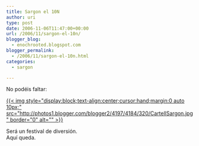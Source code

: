 ```yaml
---
title: Sargon el 10N
author: uri
type: post
date: 2006-11-06T11:47:00+00:00
url: /2006/11/sargon-el-10n/
blogger_blog:
  - enochrooted.blogspot.com
blogger_permalink:
  - /2006/11/sargon-el-10n.html
categories:
  - sargon

---
```

No podéis faltar:

[{{< img style="display:block;text-align:center;cursor:hand;margin:0 auto 10px;" src="http://photos1.blogger.com/blogger2/4197/4184/320/CartellSargon.jpg" border="0" alt="" >}}][1]

Será un festival de diversión.  
Aquí queda.

 [1]: http://photos1.blogger.com/blogger2/4197/4184/1600/CartellSargon.jpg